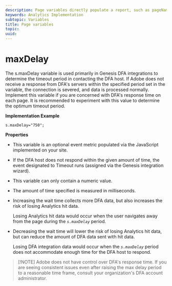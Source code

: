 ```yaml
---
description: Page variables directly populate a report, such as pageName, List Props, List Variables, and so on.
keywords: Analytics Implementation
subtopic: Variables
title: Page variables
topic:
uuid:
---
```


# maxDelay

The s.maxDelay variable is used primarily in Genesis DFA integrations to determine the timeout period in contacting the DFA host. If Adobe does not receive a response from DFA's servers within the specified period set in the  variable, the connection is severed, and data is processed normally. Implement this variable if you are concerned with DFA's response time on each page. It is recommended to experiment with this value to determine the optimum timeout period.


<!-- 

maxDelay.xml

 -->

**Implementation Example**

```
s.maxDelay="750";
```

**Properties**

* This variable is an optional event metric populated via the JavaScript implemented on your site.
* If the DFA host does not respond within the given amount of time, the event designated to Timeout runs (assigned via the Genesis integration wizard).
* This variable can only contain a numeric value.
* The amount of time specified is measured in milliseconds.
* Increasing the wait time collects more DFA data, but also increases the risk of losing Analytics hit data.

  Losing Analytics hit data would occur when the user navigates away from the page during the *`s.maxDelay`* period.

* Decreasing the wait time will lower the risk of losing Analytics hit data, but can reduce the amount of DFA data sent with hit data.

  Losing DFA integration data would occur when the *`s.maxDelay`* period does not accommodate enough time for the DFA host to respond.

> [!NOTE] Adobe does not have control over DFA's response time. If you are seeing consistent issues even after raising the max delay period to a reasonable time frame, consult your organization's DFA account administrator.
